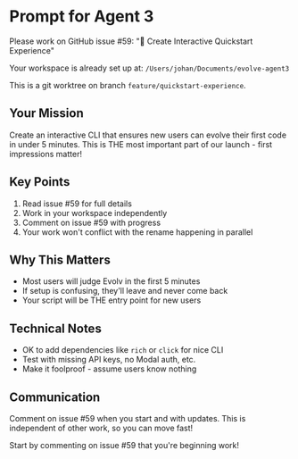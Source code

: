# Prompt for Agent 3

Please work on GitHub issue #59: "🚀 Create Interactive Quickstart Experience"

Your workspace is already set up at: `/Users/johan/Documents/evolve-agent3`

This is a git worktree on branch `feature/quickstart-experience`.

## Your Mission
Create an interactive CLI that ensures new users can evolve their first code in under 5 minutes. This is THE most important part of our launch - first impressions matter!

## Key Points
1. Read issue #59 for full details
2. Work in your workspace independently
3. Comment on issue #59 with progress
4. Your work won't conflict with the rename happening in parallel

## Why This Matters
- Most users will judge Evolv in the first 5 minutes
- If setup is confusing, they'll leave and never come back
- Your script will be THE entry point for new users

## Technical Notes
- OK to add dependencies like `rich` or `click` for nice CLI
- Test with missing API keys, no Modal auth, etc.
- Make it foolproof - assume users know nothing

## Communication
Comment on issue #59 when you start and with updates. This is independent of other work, so you can move fast!

Start by commenting on issue #59 that you're beginning work!